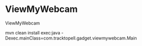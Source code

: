 # ViewMyWebcam
ViewMyWebcam

mvn clean install exec:java -Dexec.mainClass=com.tracktopell.gadget.viewmywebcam.Main

